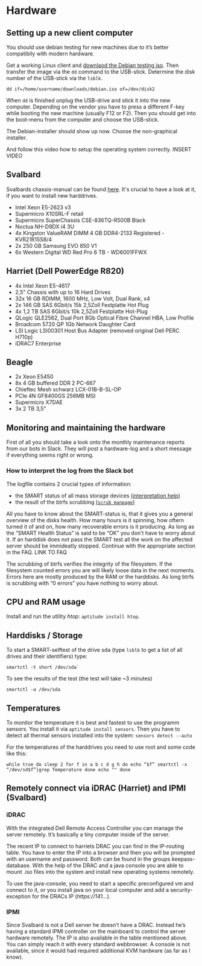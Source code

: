 # Hardware


## Setting up a new client computer


You should use debian testing for new machines due to it’s better compatibily with modern hardware.

Get a working Linux client and [downlaod the Debian testing iso]. Then transfer the image via the `dd` command to the USB-stick. Determine the disk number of the USB-stick via the `lsblk`.

```
dd if=/home/username/downloads/debian.iso of=/dev/disk2
```

When `dd` is finished unplug the USB-drive and stick it into the new computer. Depending on the vendor you have to press a different F-key while booting the new machine (usually F12 or F2). Then you should get into the boot-menu from the computer and choose the USB-stick.

The Debian-installer should show up now. Choose the non-graphical installer.

And follow this video how to setup the operating system correctly. INSERT VIDEO

## Svalbard


Svalbards chassis-manual can be found [here]. It's crucial to have a look at it, if you want to install new harddrives.

-   Intel Xeon E5-2623 v3
-   Supermicro X10SRL-F retail
-   Supermicro SuperChassis CSE-836TQ-R500B Black
-   Noctua NH-D9DX i4 3U
-   4x Kingston ValueRAM DIMM 4 GB DDR4-2133 Registered - KVR21R15S8/4
-   2x 250 GB Samsung EVO 850 V1
-   6x Western Digital WD Red Pro 6 TB - WD6001FFWX

## Harriet (Dell PowerEdge R820)

-   4x Intel Xeon E5-4617
-   2,5" Chassis with up to 16 Hard Drives
-   32x 16 GB RDIMM, 1600 MHz, Low Volt, Dual Rank, x4
-   2x 146 GB SAS 6Gbit/s 15k 2,5Zoll Festplatte Hot Plug
-   4x 1,2 TB SAS 6Gbit/s 10k 2,5Zoll Festplatte Hot-Plug
-   QLogic QLE2562, Dual Port 8Gb Optical Fibre Channel HBA, Low Profile
-   Broadcom 5720 QP 1Gb Network Daughter Card
-   LSI Logic LSI00301 Host Bus Adapter (removed original Dell PERC H710p)
-   iDRAC7 Enterprise

## Beagle

-   2x Xeon E5450
-   8x 4 GB buffered DDR 2 PC-667
-   Chieftec Mesh schwarz LCX-01B-B-SL-OP
-   PCIe 4N GF8400GS 256MB MSI
-   Supermicro X7DAE
-   3x 2 TB 3,5"

## Monitoring and maintaining the hardware

First of all you should take a look onto the monthly maintenance reports from our bots in Slack. They will post a hardware-log and a short message if everything seems right or wrong.

### How to interpret the log from the Slack bot

The logfile contains 2 crucial types of information:

-   the SMART status of all mass storage devices [(interpretation help)]
-   the result of the btrfs scrubbing [(`scrub manpage`)]

All you have to know about the SMART-status is, that it gives you a general overview of the disks health. How many hours is it spinning, how oftern turned it of and on, how many recoverable errors is it producing. As long as the “SMART Health Status” is said to be “OK” you don’t have to worry about it. If an harddisk does not pass the SMART test all the work on the affected server should be immideatly stopped. Continue with the appropriate section in the FAQ. LINK TO FAQ

The scrubbing of btrfs verifies the integrity of the filesystem. If the filesystem counted errors you are will likely loose data in the next moments. Errors here are mostly produced by the RAM or the harddisks. As long btrfs is scrubbing with “0 errors” you have nothing to worry about.

## CPU and RAM usage

Install and run the utility *htop*: `aptitude install htop`.

## Harddisks / Storage

To start a SMART-selftest of the drive sda (type `lsblk` to get a list of all drives and their identifiers) type:
```
smartctl -t short /dev/sda`
```
To see the results of the test (the test will take ~3 minutes)
```
smartctl -a /dev/sda
```

## Temperatures

To monitor the temperature it is best and fastest to use the programm sensors. You install it via `aptitude install sensors`. Then you have to detect all thermal sensors installed into the system: `sensors detect --auto`

For the temperatures of the harddrives you need to use root and some code like this:
```
while true do sleep 2 for f in a b c d g h do echo “$f” smartctl -x “/dev/sd$f”|grep Temperature done echo "" done
```
## Remotely connect via iDRAC (Harriet) and IPMI (Svalbard)

### iDRAC

With the integrated Dell Remote Access Controller you can manage the server remotely. It’s basically a tiny computer inside of the server.

The recent IP to connect to harriets DRAC you can find in the IP-routing table. You have to enter the IP into a browser and then you will be prompted with an username and password. Both can be found in the groups keepass-database. With the help of the DRAC and a java console you are able to mount .iso files into the system and install new operating systems remotely.

To use the java-console, you need to start a specific preconfigured vm and connect to it, or you install java on your local computer and add a security-exception for the DRACs IP (*https://141...*).

### IPMI

Since Svalbard is not a Dell server he doesn’t have a DRAC. Instead he’s having a standard IPMI controller on the mainboard to control the server hardware remotely. The IP is also available in the table mentioned above. You can simply reach it with every standard webbrowser. A console is not available, since it would had required additional KVM hardware (as far as I know).

  [(`scrub manpage`)]: https://btrfs.wiki.kernel.org/index.php/Manpage/btrfs-scrub
  [(interpretation help)]: http://www.z-a-recovery.com/manual/smart.aspx
  [here]: https://github.com/majuss/ecoevolpara/blob/master/source/appendix/pdfs/ChassisSC836.pdf
  [downlaod the Debian testing iso]: http://cdimage.debian.org/cdimage/weekly-builds/amd64/iso-cd/